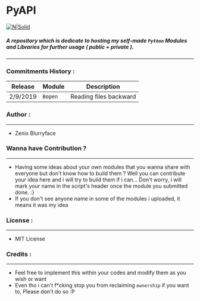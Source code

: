 # PyAPI

[![N|Solid](https://d32xj74kbqkoqn.cloudfront.net/uploads/trail/trail_image/35/Advanced-Python_Banner_1920x1080.jpg)](https://nodesource.com/products/nsolid)

##### A repository which is dedicate to hosting my self-made `Python` Modules and Libraries for further usage ( public + private ).
---

### Commitments History  : 

| Release | Module | Description |
| ------ | ------ | ------ |
| 2/9/2019 | `Bopen` |Reading files backward|

### Author :
---
+ Zenix Blurryface
###  Wanna have Contribution ? 
---
+ Having some ideas about your own modules that you wanna share with everyone but don't know how to build them ? Well you can contribute your idea here and i will try to build them if i can... Don't worry, i will mark your name in the script's header once the module you submitted done. :}
+ If you don't see anyone name in some of the modules i uploaded, it means it was my idea
### License : 
---
+ MIT License 

### Credits : 
---
+ Feel free to implement this within your codes and modify them as you wish or want
+ Even tho i can't f*cking stop you from reclaiming `ownership` if you want to, Please don't do so :P

